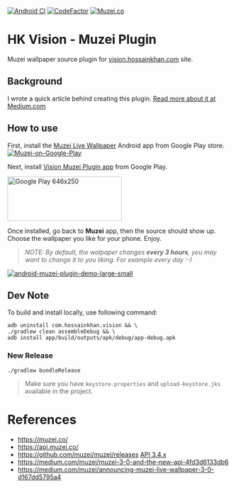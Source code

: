 [![Android CI](https://github.com/amardeshbd/android-hk-vision-muzei-plugin/workflows/Android%20CI/badge.svg?branch=master)](https://github.com/amardeshbd/android-hk-vision-muzei-plugin/actions) [![CodeFactor](https://www.codefactor.io/repository/github/hossain-khan/android-hk-vision-muzei-plugin/badge)](https://www.codefactor.io/repository/github/hossain-khan/android-hk-vision-muzei-plugin) [![Muzei.co](https://img.shields.io/badge/muzei.co-API%203.4%2B-blue)](http://api.muzei.co/)

# HK Vision - Muzei Plugin
Muzei wallpaper source plugin for [vision.hossainkhan.com](https://vision.hossainkhan.com/) site.

## Background
I wrote a quick article behind creating this plugin. [Read more about it at Medium.com](https://medium.com/@hossainkhan/hackathon-creating-the-simplest-muzei-wallpaper-plugin-for-android-9d080dbb4bf)

## How to use
First, install the [Muzei Live Wallpaper](https://play.google.com/store/apps/details?id=net.nurik.roman.muzei) Android app from Google Play store.  
[![Muzei-on-Google-Play](https://user-images.githubusercontent.com/99822/81494196-decc1600-9274-11ea-9296-f167952e5fc1.png)](https://play.google.com/store/apps/details?id=net.nurik.roman.muzei)

Next, install [Vision Muzei Plugin app](https://play.google.com/store/apps/details?id=com.hossainkhan.vision) from Google Play.

[<img src="https://play.google.com/intl/en_us/badges/static/images/badges/en_badge_web_generic.png" width="258" height="100" alt="Google Play 646x250">](https://play.google.com/store/apps/details?id=com.hossainkhan.vision)

Once installed, go back to **Muzei** app, then the source should show up. Choose the wallpaper you like for your phone. Enjoy.

> _NOTE: By default, the walpaper changes **every 3 hours**, you may want to change it to you liking. For example every day :-)_

[![android-muzei-plugin-demo-large-small](https://user-images.githubusercontent.com/99822/81618324-19d56300-93b5-11ea-8367-62376439a99c.png)](https://play.google.com/store/apps/details?id=com.hossainkhan.vision)

## Dev Note
To build and install locally, use following command:

```
adb uninstall com.hossainkhan.vision && \
./gradlew clean assembleDebug && \
adb install app/build/outputs/apk/debug/app-debug.apk 
```

### New Release
```
./gradlew bundleRelease
```
> Make sure you have `keystore.properties` and `upload-keystore.jks` available in the project.

# References
* https://muzei.co/
* https://api.muzei.co/
* https://github.com/muzei/muzei/releases [API 3.4.x](https://github.com/muzei/muzei/releases/tag/api3.4.2)
* https://medium.com/muzei/muzei-3-0-and-the-new-api-4fd3d6133db6
* https://medium.com/muzei/announcing-muzei-live-wallpaper-3-0-d167dd5795a4
